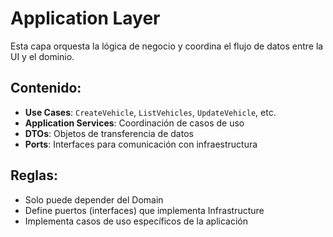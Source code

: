 # Application Layer

Esta capa orquesta la lógica de negocio y coordina el flujo de datos entre la UI y el dominio.

## Contenido:

- **Use Cases**: `CreateVehicle`, `ListVehicles`, `UpdateVehicle`, etc.
- **Application Services**: Coordinación de casos de uso
- **DTOs**: Objetos de transferencia de datos
- **Ports**: Interfaces para comunicación con infraestructura

## Reglas:
- Solo puede depender del Domain
- Define puertos (interfaces) que implementa Infrastructure
- Implementa casos de uso específicos de la aplicación
